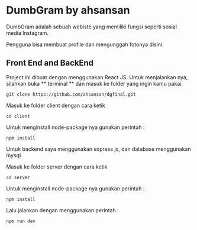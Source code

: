 # DumbGram by ahsansan

DumbGram adalah sebuah webiste yang memiliki fungsi seperti sosial media Instagram.

Pengguna bisa membuat profile dan mengunggah fotonya disini.

## Front End and BackEnd

Project ini dibuat dengan menggunakan React JS.
Untuk menjalankan nya, silahkan buka ** terminal ** dan masuk ke folder yang ingin kamu pakai.

```
git clone https://github.com/ahsansan/dgfinal.git
```

Masuk ke folder client dengan cara ketik

```
cd client
```

Untuk menginstall node-package nya gunakan perintah :

```
npm install
```

Untuk backend saya menggunakan express js, dan database menggunakan mysql

Masuk ke folder server dengan cara ketik

```
cd server
```

Untuk menginstall node-package nya gunakan perintah :

```
npm install
```

Lalu jalankan dengan menggunakan perintah :

```
npm run dev
```
